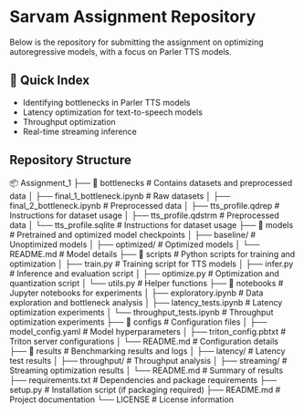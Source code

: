 # Sarvam Assignment Repository
Below is the repository for submitting the assignment on optimizing autoregressive models, with a focus on Parler TTS models.

## 📖 Quick Index
* Identifying bottlenecks in Parler TTS models
* Latency optimization for text-to-speech models
* Throughput optimization
* Real-time streaming inference


## Repository Structure

📦 Assignment_1
├── 📂 bottlenecks               # Contains datasets and preprocessed data
│   ├── final_1_bottleneck.ipynb # Raw datasets
│   ├── final_2_bottleneck.ipynb # Preprocessed data
│   ├── tts_profile.qdrep       # Instructions for dataset usage
│   ├── tts_profile.qdstrm      # Preprocessed data
│   └── tts_profile.sqlite      # Instructions for dataset usage
├── 📂 models                    # Pretrained and optimized model checkpoints
│   ├── baseline/               # Unoptimized models
│   ├── optimized/              # Optimized models
│   └── README.md               # Model details
├── 📂 scripts                   # Python scripts for training and optimization
│   ├── train.py                # Training script for TTS models
│   ├── infer.py                # Inference and evaluation script
│   ├── optimize.py             # Optimization and quantization script
│   └── utils.py                # Helper functions
├── 📂 notebooks                 # Jupyter notebooks for experiments
│   ├── exploratory.ipynb       # Data exploration and bottleneck analysis
│   ├── latency_tests.ipynb     # Latency optimization experiments
│   └── throughput_tests.ipynb  # Throughput optimization experiments
├── 📂 configs                   # Configuration files
│   ├── model_config.yaml       # Model hyperparameters
│   ├── triton_config.pbtxt     # Triton server configurations
│   └── README.md               # Configuration details
├── 📂 results                   # Benchmarking results and logs
│   ├── latency/                # Latency test results
│   ├── throughput/             # Throughput analysis
│   ├── streaming/              # Streaming optimization results
│   └── README.md               # Summary of results
├── requirements.txt            # Dependencies and package requirements
├── setup.py                    # Installation script (if packaging required)
├── README.md                   # Project documentation
└── LICENSE                     # License information
